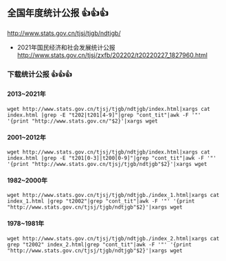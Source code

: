 ## 全国年度统计公报 :+1::+1::+1:
http://www.stats.gov.cn/tjsj/tjgb/ndtjgb/
- 2021年国民经济和社会发展统计公报
  http://www.stats.gov.cn/tjsj/zxfb/202202/t20220227_1827960.html

### 下载统计公报 :+1::+1::+1:
#### 2013~2021年
```
wget http://www.stats.gov.cn/tjsj/tjgb/ndtjgb/index.html|xargs cat index.html |grep -E "t202|t201[4-9]"|grep "cont_tit"|awk -F '"' '{print "http://www.stats.gov.cn/"$2}'|xargs wget
```
#### 2001~2012年
```
wget http://www.stats.gov.cn/tjsj/tjgb/ndtjgb/index.html|xargs cat index.html |grep -E "t201[0-3]|t200[0-9]"|grep "cont_tit"|awk -F '"' '{print "http://www.stats.gov.cn/tjsj/tjgb/ndtjgb"$2}'|xargs wget
```
#### 1982~2000年
```
wget http://www.stats.gov.cn/tjsj/tjgb/ndtjgb./index_1.html|xargs cat index_1.html |grep "t2002"|grep "cont_tit"|awk -F '"' '{print "http://www.stats.gov.cn/tjsj/tjgb/ndtjgb"$2}'|xargs wget
```
#### 1978~1981年
```
wget http://www.stats.gov.cn/tjsj/tjgb/ndtjgb./index_2.html|xargs cat grep "t2002" index_2.html|grep "cont_tit"|awk -F '"' '{print "http://www.stats.gov.cn/tjsj/tjgb/ndtjgb"$2}'|xargs wget
```